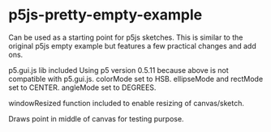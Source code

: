 # p5js-pretty-empty-example
Can be used as a starting point for p5js sketches.
This is similar to the original p5js empty example but features a few practical changes and add ons.

p5.gui.js lib included 
Using p5 version 0.5.11 because above is not compatible with p5.gui.js.
colorMode set to HSB.
ellipseMode and rectMode set to CENTER.
angleMode set to DEGREES.

windowResized function included to enable resizing of canvas/sketch. 

Draws point in middle of canvas for testing purpose.
